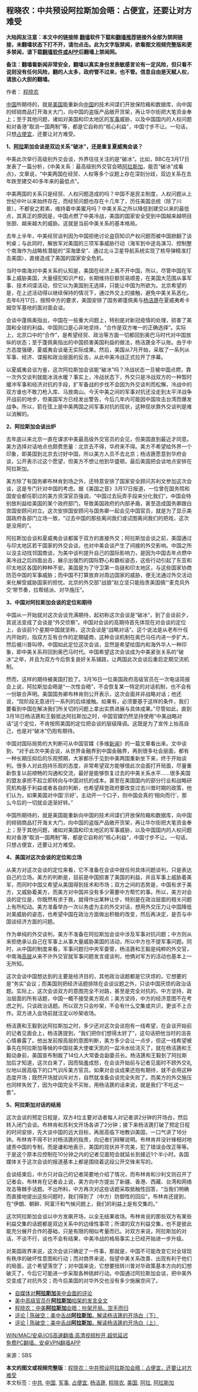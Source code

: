  <h2>程晓农：中共预设阿拉斯加会晤：占便宜，还要让对方难受</h2> <p class="notice"><b>大陆网友注意：本文中的链接除 <a href="https://github.com/bannedbook/fanqiang" >翻墙</a>软件下载和<a href="https://github.com/killgcd/justmysocks/blob/master/README.md">翻墙推荐</a>链接外全部为禁网链接，未翻墙状态下打不开，请勿点击。此为文字版禁闻，欲看图文视频完整版和更多禁闻，请下载<a href="https://github.com/bannedbook/fanqiang">翻墙软件或APP</a>后翻墙上禁闻网。</p><p>备注：翻墙看新闻非常安全，翻墙以真实身份发表敏感言论有一定风险，但只看不说则没有任何风险，翻的人太多，政府管不过来，也不管。信息自由是天赋人权，请放心大胆的翻墙。</b></p>  <div class="entry"> <p>作者： <a href="https://www.bannedbook.org/bnews/tag/%e7%a8%8b%e6%99%93%e5%86%9c/" class="st_tag internal_tag" rel="tag" title="标签 程晓农 下的日志">程晓农</a></p> <p id="summary"><span class='wp_keywordlink_affiliate'><a href="https://www.bannedbook.org/" title="中国" target="_blank">中国</a></span>所期待的，就是<a href="https://www.bannedbook.org/bnews/tag/%e7%be%8e%e5%9b%bd/" class="st_tag internal_tag" rel="tag" title="标签 美国 下的日志">美国</a>能重新向<a href="https://www.bannedbook.org/bnews/tag/%E4%B8%AD%E5%9B%BD/" class="st_tag internal_tag" rel="tag" title="标签 中国 下的日志">中国</a>的技术间谍们开放保险箱和数据库，向中国的倾销商品打开海关大门，向中国的盗版产品敞开货架，再让华尔街把大笔资金奉上；至于其他问题，诸如对美国和印太地区的<a href="https://www.bannedbook.org/bnews/tag/%E5%86%9B%E4%BA%8B/" class="st_tag internal_tag" rel="tag" title="标签 军事 下的日志">军事</a>威胁，以及中国国内的人权问题和对香港“取消一国两制”等，都是它自称的“核心利益”，中国寸步不让。一句话，只想<a href="https://www.bannedbook.org/bnews/tag/%E5%8D%A0%E4%BE%BF%E5%AE%9C/" class="st_tag internal_tag" rel="tag" title="标签 占便宜 下的日志">占便宜</a>，还要让对方难受。</p> <p><strong>1、<a href="https://www.bannedbook.org/bnews/tag/%E9%98%BF%E6%8B%89/" class="st_tag internal_tag" rel="tag" title="标签 阿拉 下的日志">阿拉</a>斯加会谈是双边关系“破冰”，还是重复夏威夷会谈？</strong></p> <p>中美此次举行高级别外交会谈，外界往往关注的是“破冰”。比如，BBC在3月17日发表了一篇分析，《中美关系：最高级别外交官会晤<a href="https://www.bannedbook.org/bnews/tag/%e9%98%bf%e6%8b%89%e6%96%af%e5%8a%a0/" class="st_tag internal_tag" rel="tag" title="标签 阿拉斯加 下的日志">阿拉斯加</a>，能否“破冰”成看点》，文章说，“中美两国在经贸、人权等多个议题上存在深刻分歧，双边关系在去年跌至建交40多年来的最低点”。</p> <p>中美两国的关系只是经贸、人权问题造成的吗？中国不是民主制度，人权问题从上世纪中叶以来始终存在，而经贸问题也存在十几年了，历任美国总统（除了川普），不都安之若素，维持着中美蜜月吗？中美关系之所以降低到建交以来的最低点，其真正的原因是，中国点燃了中美冷战，美国的国家安全受到中国越来越明目张胆、越来越大的威胁。这就是当前中美关系的基本格局。</p> <p>去年上半年，中美经贸谈判因为中国拒绝讨论盗窃知识产权问题而被中国掀翻了谈判桌；与此同时，解放军对美国的三项军事威胁行动（海军到中途岛演习、控制整个南海作为战略核潜艇的“深海堡垒”、通过北斗卫星导航系统实现了核导弹精准打击美国），直接造成了美国的国家安全危机。</p> <p>当时中南海对中美关系的认知是，美国在经济上离不开中国，所以，尽管中国在军事上威胁美国，大量侵犯知识产权，长期维持巨额贸易顺差，在美国大范围从事军事、技术间谍活动，但它以为美国别无选择，只能让中国为所欲为。北京希望的是，在上述活动得以继续保持的情况下，通过外交上的接触，避免中美关系恶化。去年6月17日，按照中方的要求，美国安排了国务卿蓬佩奥与<a href="https://www.bannedbook.org/bnews/tag/%e6%9d%a8%e6%b4%81%e7%af%aa/" class="st_tag internal_tag" rel="tag" title="标签 杨洁篪 下的日志">杨洁篪</a>在夏威夷希卡姆空军基地的面对面会谈。</p>  <p>会谈中蓬佩奥指出，中国在一些重大问题上，特别是对新冠疫情的处理，损害了美国和全球的利益。中国则口是心非地坚持，“合作是双方唯一的正确选择”。实际上，北京口中的“合作”，是希望经贸、政治等方面一切都回到奥巴马时代对中国放纵的状态；至于蓬佩奥指出的中国损害美国利益的做法，杨洁篪全不认账。由于中方态度强硬，夏威夷会谈毫无实际成果。然后，美国从7月开始，采取了一系列从军事、经济、谍报和政治层面的反击，从此中美冷战正式拉开了序幕。</p> <p>以夏威夷会谈为鉴，这次阿拉斯加会谈能“破冰”吗？冷战状态一旦被中国点燃，靠一次外交谈判就能冰消水暖？事实上，冷战状态下，外交只是冷战双方的一种暂时缓冲军事和经济对抗的手段，扩军备战的步伐不会因为外交谈判而松懈，冷战中的双方谁也不敢刀枪入库、马放南山。今天中美之间的军事对抗还没走到太平洋战争开战前的地步，但美国军方已经发出警告，今后几年内可能因中国攻击台湾而爆发战争。所以，箭在弦上是中美两国之间军事对抗的现状，这种现状靠外交谈判是难以消解的。</p> <p><strong>2、阿拉斯加会谈出炉</strong></p> <p>去年底以来北京一直在谋求中美最高级外交官员的会见，但美国直到最近才同意。美方选择对话地点也颇费思量：北京去不得，华府来不得。美方不希望给外界一个印象，即美国到北京去讨好中国，所以美方人员不去北京；杨洁篪愿意到华府会谈，公开表示过这个愿望，但美方不想让他到华盛顿。最后美国把会谈地点安排在阿拉斯加。</p> <p>美方除了有国务卿布林肯到场之外，还特意安排了国家安全顾问苏利文参加这次会谈，这是专门针对中国的考虑。据《美国之音》3月17日报道，一位曾在国务院和国安会都任职过的美方资深官员强调，“中国过去玩弄手段来分化我们”，中国会特别放利益给美国的某个政府部门，导致美国政府的内部矛盾，甚至造成国务卿跟白宫国安顾问对立。这次安排国安顾问与国务卿一起会见中国官员，就是为了显示美国政府各部门立场一致，“过去中国的那些离间我们或试图离间我们的把戏，这次是没用的”。</p> <p>阿拉斯加会谈和夏威夷会谈都属于双方的直接外交；阿拉斯加会谈之前，美国通过与印太地区若干国家的外交会谈，也对中美会谈产生了间接的外交影响。中国之所以没主动找邻国商谈，为美中谈判提升自己的国际影响力，是因为中国去年点燃中美冷战之后四面出击，展示出强烈的国际野心和霸权姿态，这些行动引起了东亚和印太地区各国的种种不安。美国是为了守卫第一岛链和印太地区，与这些国家协商防范中国的军事威胁；而中国不打算放弃对周边国家的威胁，便无法通过外交活动来化解受威胁国家的担忧。北京的外交部“战狼”赵立坚只能指责美国搞“‘麦克风外交’带节奏，拉帮结派、对华施压”。</p> <p><strong>3、中国对阿拉斯加会谈的定位和期待</strong></p>  <p>中国从一开始就对这次会谈充满期待，起初称这次会谈是“破冰”，到了会谈前夕，其说法变成了会谈是“外交侦察”。中国对会谈的高期待首先体现在对会谈的定位上，会谈前1个星期中国就坚称，这次会谈是“战略对话”。这个说法是从老布什任内开始的，指双方互有合作的定期磋商，这种会谈机制在奥巴马任内进一步扩大，然后被川普叫停。中国如此定位这次会谈，显然是希望给国内和海外华人一种印象，即中美关系将回到奥巴马时代。中国希望这次会谈成为中美紧张关系的“破冰”之举，并且为双方今后恢复良好关系铺路，让两国此次会谈后重启定期交流机制。</p> <p>然而，这样的期待被美国打脸了。3月16日一位美国政府高级官员在一次电话简报会上说，阿拉斯加会晤是“一次性会晤”，不会恢复某一特定的对话机制，也不会有一份联合声明。美国国务卿布林肯则公开表示，这次会面并非战略对话；他还说，“现阶段无意进行一系列的后续接触。如果有，必须要基于这样的条件，我们要看到中国在解决我们所关切的问题上拿出实质进展与具体成果。”尽管如此，直到3月18日杨洁篪和王毅抵达阿拉斯加之时，中国官媒仍然坚持使用“中美战略对话”这个定位，不肯按照美国的定位把会谈的层级降调。这既是为了宣传上抬高自己，也是对“破冰”仍抱有期待。</p> <p>中国对国际局势的大判断可从中国官媒《多维<span class='wp_keywordlink_affiliate'><a href="https://www.bannedbook.org/" title="新闻">新闻</a></span>》的一篇文章看出来。文中谈到，“对于此次中美会谈，从世界金融界到中国金融界，再到很多社会层面，都有一种长期压抑后的乐观预期，大家都乐于见到中美两国重新坐下来，终于开始谈判。很多人对此抱持乐观的态度，非常希望双方能够借此次会面打开局面，尽量重新恢复以前顺畅的沟通和交流，最好是能够恢复过去的中美关系水平……很多美国的盟友承担不起立即转向与中国对抗的成本。甚至在美国国内的部分行业和战略研究机构基于利益或者各自的判断，也希望拜登政府要改变过去川普时期的政策，他们认为，如果美国对中国‘示好’，主动开一个口子，则中国会真的‘相向而行’，那么今后的一切就会逐渐好转。”</p> <p>中国所期待的，就是美国能重新向中国的技术间谍们开放保险箱和数据库，向中国的倾销商品打开海关大门，向中国的盗版产品敞开货架，再让华尔街把大笔资金奉上；至于其他问题，诸如对美国和印太地区的军事威胁，以及中国国内的人权问题和对香港“取消一国两制”等，都是它自称的“核心利益”，中国寸步不让。一句话，只想占便宜，还要让对方难受。</p> <p><strong>4、美国对这次会谈的定位和立场</strong></p> <p>从美方对这次会谈的定位来看，它不准备在会谈中就任何具体问题谈判，只是表达自己的立场。美方的判断是，目前是中国损害了美国的利益，并且军事上威胁着美军，而同时中国又希望从美国得到技术和市场；双方之间的态势是，中国有求于美方，又威胁着美方，而美方对中国并没有多少需要中方帮忙的事。所以，美方对会谈的定位是，你既然有求于我，就得作出某种让步，特别是在政治层面的相关问题上有所松动。美方准备举办一次以务虚为主的外交对话，想用外交压力让中国降低对美威胁的姿态，也希望中国在政治方面做出积极的改变，然后再决定，是否与中国谈经济方面的问题。</p> <p>作为单纯的外交谈判，美方不准备在阿拉斯加会谈中涉及军事对抗问题；中方则从来拒绝承认自己在军事上从事大量威胁美国的活动，所以中方也不提军事问题。同时，从中国的制度来看，军事问题归中央军委管，杨洁篪和王毅是纯粹的外交官，中南海<span class='wp_keywordlink_affiliate'><a href="https://www.bannedbook.org/bnews/ccpdope/" title="中共高层内幕" target="_blank">高层</a></span>从来不许外交官就军事问题发言或谈判，他俩对军方的活动也基本上一无所知。</p>  <p>这次会谈中国想达到的主要是经济目的，其他政治话题都是它厌烦的，它想要的是“务实”会议；而美国则把经济话题排除在会谈议题之外，只谈中国厌烦的政治话题。实际上，这次会谈双方的意图完全不对路，甚至是完全对抗的。中方坚持，政治层面的所有话题，中国一概不接受美方观点；美方坚持，中方的经济意图不在考虑之列，只谈政治话题。所以双方只会吵架，不会有什么交集或共识，更谈不上合作。双方进入会场前就注定以吵架收场。</p> <p>杨洁篪和王毅到达阿拉斯加之时，多少还对这次会谈抱有一线希望，在会谈开始前的记者见面会上，杨洁篪提到，“我们把你们想得太好了”，这句话把他当时的沮丧心情暴露了。他出发前按高层的意图判断，美方多少会让一点步，但这一线希望被事先在阿拉斯加等候的中国驻美大使崔天凯的一盆冷水给浇灭了，就在杨洁篪和王毅动身前，美国宣布制裁了14位人大常委会副委员长。杨洁篪和王毅到了阿拉斯加后才知道，这次白来了，因而恼羞成怒，在会谈开始前与记者见面时不顾外交礼仪地以居高临下的口气训斥美方官员。如果对会谈成果还抱有期待，就不会用这种态度开场；既然开场就训斥对方，自然就准备会谈完全失败了。而美方的外交施压也同样失败了，因为中国完全不买账，用杨洁篪的话来说，就是我们“不吃这一套”。</p> <p><strong>5、阿拉斯加对话的结局</strong></p> <p>这次会谈的预定日程是，双方4位主要对话者每人对记者讲2分钟的开场白，然后转入闭门会谈。布林肯和苏利文开场各讲了2分钟；接下来杨洁篪打破了预定日程的时间安排，先大谈中国的远大目标，再居高临下地教训美国，一口气讲了16分钟。布林肯不得不针对杨洁篪的指责，向记者们辩解说明。布林肯并没针锋相对地谴责中国的专制，而是谦和地表示，美国的现状并不完美，犯了错误会改正等等。于是这个原本应控制在10分钟之内的记者见面短会就延长到接近1个半小时。各国媒体关于这次会谈的报道基本上都是围绕着这段公开交锋来写的。</p> <p>会谈结束后，中方只对自己的记者简要地介绍了情况，而布林肯和沙利文则召开了记者会。布林肯在记者会上说，美方向中方提出了新疆、香港、西藏、台湾和网络攻击等棘手话题。不出所料，中方再次对这些话题采取抵触性回答，“当我们明确而直接地提出这些问题时，我们得到了（中方）防御性的回应”。布林肯还提到，在“伊朗、朝鲜、阿富汗和气候问题上，我们的利益上是有交集的。”</p> <p>这次阿拉斯加会谈以中方发飙开场，以全无结果收场。布林肯说的那些双方有某些利益交集的话题都是双边关系中的边缘性事项；所谓的双方利益交集，也不是彼此能充分展开合作的基础，只是有限的相似考量而已。对双方来说，阿拉斯加的对话，不谈不行，谈也不会有结果，中美冷战的格局事实上已经开始进一步升级。</p> <p>对美国政界来说，这次会谈只确定了一件事，那就是，中国不可能改变它对全球现有秩序的破坏性意图和行动；而对商界来说，指望中美关系改善、出现有利于他们的局面，这个希望落空了；对中国来说，它想要扭转川普对华政策基本方向的幻想破灭了，今后它可能进一步采取各种挑衅行动。中国通过阿拉斯加会谈，把中美外交变成了对抗外交；而今后美国的对华外交也没有多少施展空间了。</p>  <ul class='op-related-articles' title='相关阅读'> <li><a href='https://www.bannedbook.org/bnews/ccpdope/20210323/1510642.html' target='_blank'>自媒体对<b>阿拉斯加</b>美中会面的评论</a></li> <li><a href='https://www.bannedbook.org/bnews/ccpdope/20210323/1510614.html' target='_blank'>美中高级官员在<b>阿拉斯加</b>掐架的发言全文</a></li> <li><a href='https://www.bannedbook.org/bnews/ssgc/20210323/1510613.html' target='_blank'>程晓农：中美<b>阿拉斯加</b>会晤：吵架开局，空手而归</a></li> <li><a href='https://www.bannedbook.org/bnews/comments/20210322/1510386.html' target='_blank'>评论 | 陈破空：美中舌战<b>阿拉斯加</b>，解读杨洁篪的开场白（下）</a></li> <li><a href='https://www.bannedbook.org/bnews/comments/20210322/1510385.html' target='_blank'>评论 | 陈破空：美中舌战<b>阿拉斯加</b>，解读杨洁篪的开场白（上）</a></li> </ul> <p class="texttj"> <a href="https://github.com/bannedbook/fanqiang/wiki/V2ray%E6%9C%BA%E5%9C%BA" target="_blank">WIN/MAC/安卓/iOS高速翻墙:高清视频秒开,超低延迟</a><br/> <a href="https://github.com/bannedbook/fanqiang/wiki/%E7%A6%81%E9%97%BB%E7%BD%91%E5%AE%89%E5%8D%93%E7%BF%BB%E5%A2%99%E6%96%B0%E9%97%BBAPP" target="_blank">免费PC翻墙、安卓VPN翻墙APP</a></p><p> 来源：SBS </p><a name='sharetosocial'></a>       <div><b>本文的图文或视频完整版</b>：<a href='https://www.bannedbook.org/bnews/comments/20210323/1510668.html'>程晓农：中共预设阿拉斯加会晤：占便宜，还要让对方难受</a></div>  </div><!--END ENTRY--> <div class="postfooter"> <div>本文标签：<a href="https://www.bannedbook.org/bnews/tag/%e4%b8%ad%e5%85%b1/" rel="tag">中共</a>, <a href="https://www.bannedbook.org/bnews/tag/%E4%B8%AD%E5%9B%BD/" rel="tag">中国</a>, <a href="https://www.bannedbook.org/bnews/tag/%E5%86%9B%E4%BA%8B/" rel="tag">军事</a>, <a href="https://www.bannedbook.org/bnews/tag/%E5%8D%A0%E4%BE%BF%E5%AE%9C/" rel="tag">占便宜</a>, <a href="https://www.bannedbook.org/bnews/tag/%e6%9d%a8%e6%b4%81%e7%af%aa/" rel="tag">杨洁篪</a>, <a href="https://www.bannedbook.org/bnews/tag/%e7%a8%8b%e6%99%93%e5%86%9c/" rel="tag">程晓农</a>, <a href="https://www.bannedbook.org/bnews/tag/%e7%be%8e%e5%9b%bd/" rel="tag">美国</a>, <a href="https://www.bannedbook.org/bnews/tag/%E9%98%BF%E6%8B%89/" rel="tag">阿拉</a>, <a href="https://www.bannedbook.org/bnews/tag/%e9%98%bf%e6%8b%89%e6%96%af%e5%8a%a0/" rel="tag">阿拉斯加</a></div>  </div><!--END POSTFOOTER--> 